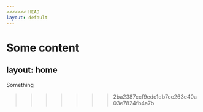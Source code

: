 ```yaml
---
<<<<<<< HEAD
layout: default
---
```

Some content
=======
layout: home
---
Something
>>>>>>> 2ba2387ccf9edc1db7cc263e40a03e7824fb4a7b
